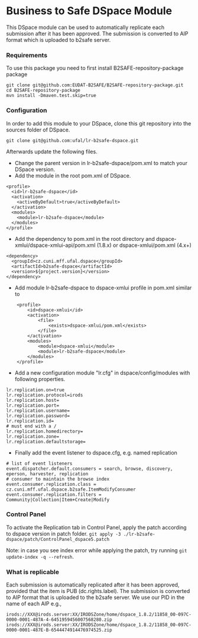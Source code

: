 # Business to Safe DSpace Module

This DSpace module can be used to automatically replicate each submission after it has been approved. The submission is converted to AIP format which is uploaded to b2safe server.


### Requirements
To use this package you need to first install B2SAFE-repository-package package
```
git clone git@github.com:EUDAT-B2SAFE/B2SAFE-repository-package.git
cd B2SAFE-repository-package
mvn install -Dmaven.test.skip=true
```

### Configuration

In order to add this module to your DSpace, clone this git repository into the sources folder of DSpace.
```
git clone git@github.com:ufal/lr-b2safe-dspace.git
```

Afterwards update the following files.

* Change the parent version in lr-b2safe-dspace/pom.xml to match your DSpace version.
* Add the module in the root pom.xml of DSpace.
```
<profile>
  <id>lr-b2safe-dspace</id>
  <activation>
    <activeByDefault>true</activeByDefault>
  </activation>
  <modules>
    <module>lr-b2safe-dspace</module>
  </modules>
</profile>
```
* Add the dependency to pom.xml in the root directory and dspace-xmlui/dspace-xmlui-api/pom.xml (1.8.x) or dspace-xmlui/pom.xml (4.x+)
```
<dependency>
  <groupId>cz.cuni.mff.ufal.dspace</groupId>
  <artifactId>b2safe-dspace</artifactId>
  <version>${project.version}</version>
</dependency>
```
* Add module lr-b2safe-dspace to dspace-xmlui profile in pom.xml similar to
```
    <profile>
        <id>dspace-xmlui</id>
        <activation>
            <file>
                <exists>dspace-xmlui/pom.xml</exists>
            </file>
        </activation>
        <modules>
            <module>dspace-xmlui</module>
            <module>lr-b2safe-dspace</module>
        </modules>
    </profile>
```
* Add a new configuration module "lr.cfg" in dspace/config/modules with following properties.
```
lr.replication.on=true
lr.replication.protocol=irods
lr.replication.host=
lr.replication.port=
lr.replication.username=
lr.replication.password=
lr.replication.id=
# must end with a /
lr.replication.homedirectory=
lr.replication.zone=
lr.replication.defaultstorage=
```
* Finally add the event listener to dspace.cfg, e.g. named replication
```
# list of event listeners
event.dispatcher.default.consumers = search, browse, discovery, eperson, harvester, replication 
# consumer to maintain the browse index
event.consumer.replication.class = cz.cuni.mff.ufal.dspace.b2safe.ItemModifyConsumer
event.consumer.replication.filters = Community|Collection|Item+Create|Modify 
```

### Control Panel

To activate the Replication tab in Control Panel, apply the patch according to dspace version in patch folder.
`git apply -3 ./lr-b2safe-dspace/patch/ControlPanel_dspace5.patch`

Note: in case you see index error while applying the patch, try running `git update-index -q --refresh`.


### What is replicable

Each submission is automatically replicated after it has been approved, provided that the item is PUB (dc.rights.label).
The submission is converted to AIP format that is uploaded to the b2safe server. We use our PID in the name of each AIP e.g.,
```
irods://XXX@irods.server:XX/IRODSZone/home/dspace_1.8.2/11858_00-097C-0000-0001-487A-4-6451959456007568280.zip
irods://XXX@irods.server:XX/IRODSZone/home/dspace_1.8.2/11858_00-097C-0000-0001-487E-B-6544474914476974525.zip
```